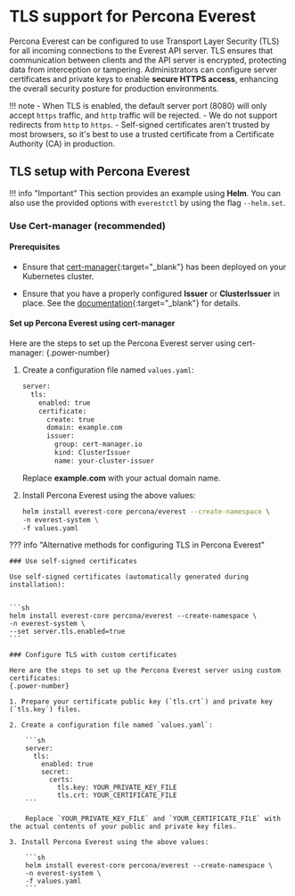 # TLS support for Percona Everest

Percona Everest can be configured to use Transport Layer Security (TLS) for all incoming connections to the Everest API server. TLS ensures that communication between clients and the API server is encrypted, protecting data from interception or tampering. Administrators can configure server certificates and private keys to enable **secure HTTPS access**, enhancing the overall security posture for production environments.

!!! note
    - When TLS is enabled, the default server port (8080) will only accept `https` traffic, and `http` traffic will be rejected.
    - We do not support redirects from `http` to `https`.
    - Self-signed certificates aren't trusted by most browsers, so it's best to use a trusted certificate from a Certificate Authority (CA) in production.



## TLS setup with Percona Everest

!!! info "Important"
    This section provides an example using **Helm**. You can also use the provided options with `everestctl` by using the flag `--helm.set`.


### Use Cert-manager (recommended)     

#### Prerequisites

- Ensure that [cert-manager](https://cert-manager.io/docs/){:target="_blank"} has been deployed on your Kubernetes cluster.

- Ensure that you have a properly configured **Issuer** or **ClusterIssuer** in place. See the [documentation](https://cert-manager.io/docs/configuration/){:target="_blank"} for details.


#### Set up Percona Everest using cert-manager

Here are the steps to set up the Percona Everest server using cert-manager:
{.power-number}


1. Create a configuration file named `values.yaml`:

    ```sh
    server:
	  tls: 
	    enabled: true
	    certificate:
	      create: true
	      domain: example.com
	      issuer:
			group: cert-manager.io
			kind: ClusterIssuer 
			name: your-cluster-issuer
    ```

    Replace **example.com** with your actual domain name.


2. Install Percona Everest using the above values:

    ```sh
    helm install everest-core percona/everest --create-namespace \
	-n everest-system \
	-f values.yaml
    ```


??? info "Alternative methods for configuring TLS in Percona Everest"

    ### Use self-signed certificates

    Use self-signed certificates (automatically generated during installation):
     

    ```sh
    helm install everest-core percona/everest --create-namespace \
	-n everest-system \
	--set server.tls.enabled=true
    ```

    ### Configure TLS with custom certificates

    Here are the steps to set up the Percona Everest server using custom certificates:
    {.power-number}

    1. Prepare your certificate public key (`tls.crt`) and private key (`tls.key`) files. 

    2. Create a configuration file named `values.yaml`:

        ```sh
        server:
          tls: 
            enabled: true
            secret:
              certs:
                tls.key: YOUR_PRIVATE_KEY_FILE
                tls.crt: YOUR_CERTIFICATE_FILE
        ```

        Replace `YOUR_PRIVATE_KEY_FILE` and `YOUR_CERTIFICATE_FILE` with the actual contents of your public and private key files.

    3. Install Percona Everest using the above values:

        ```sh
        helm install everest-core percona/everest --create-namespace \
        -n everest-system \
        -f values.yaml
        ```





























    
    
  






